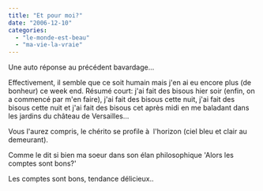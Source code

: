 ```yaml
---
title: "Et pour moi?"
date: "2006-12-10"
categories: 
  - "le-monde-est-beau"
  - "ma-vie-la-vraie"
---
```


Une auto réponse au précédent bavardage...

Effectivement, il semble que ce soit humain mais j'en ai eu encore plus (de bonheur) ce week end. Résumé court: j'ai fait des bisous hier soir (enfin, on a commencé par m'en faire), j'ai fait des bisous cette nuit, j'ai fait des bisous cette nuit et j'ai fait des bisous cet après midi en me baladant dans les jardins du château de Versailles...

Vous l'aurez compris, le chérito se profile à  l'horizon (ciel bleu et clair au demeurant).

Comme le dit si bien ma soeur dans son élan philosophique 'Alors les comptes sont bons?'

Les comptes sont bons, tendance délicieux..

